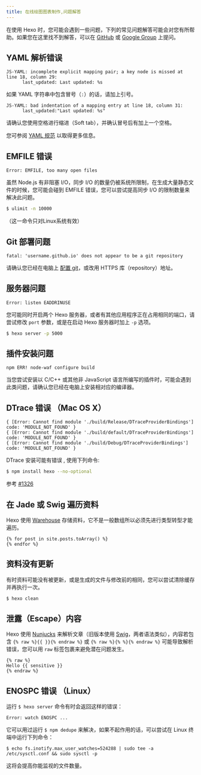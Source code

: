 ```yaml
---
title: 在线绘图图表制作,问题解答
---
```

在使用 Hexo 时，您可能会遇到一些问题，下列的常见问题解答可能会对您有所帮助。如果您在这里找不到解答，可以在 [GitHub](https://github.com/hexojs/hexo/issues) 或 [Google Group](https://groups.google.com/group/hexo) 上提问。

## YAML 解析错误

``` plain
JS-YAML: incomplete explicit mapping pair; a key node is missed at line 18, column 29:
      last_updated: Last updated: %s
```

如果 YAML 字符串中包含冒号（`:`）的话，请加上引号。

``` plain
JS-YAML: bad indentation of a mapping entry at line 18, column 31:
      last_updated:"Last updated: %s"
```

请确认您使用空格进行缩进（Soft tab），并确认冒号后有加上一个空格。

您可参阅 [YAML 规范](http://www.yaml.org/spec/1.2/spec.html) 以取得更多信息。

## EMFILE 错误

``` plain
Error: EMFILE, too many open files
```

虽然 Node.js 有非阻塞 I/O，同步 I/O 的数量仍被系统所限制，在生成大量静态文件的时候，您可能会碰到 EMFILE 错误，您可以尝试提高同步 I/O 的限制数量来解决此问题。

``` bash
$ ulimit -n 10000
```
（这一命令只对Linux系统有效）

## Git 部署问题

``` plain
fatal: 'username.github.io' does not appear to be a git repository
```

请确认您已经在电脑上 [配置 git](https://help.github.com/articles/set-up-git)，或改用 HTTPS 库（repository）地址。

## 服务器问题

``` plain
Error: listen EADDRINUSE
```

您可能同时开启两个 Hexo 服务器，或者有其他应用程序正在占用相同的端口，请尝试修改 `port` 参数，或是在启动 Hexo 服务器时加上 `-p` 选项。

``` bash
$ hexo server -p 5000
```

## 插件安装问题

``` plain
npm ERR! node-waf configure build
```

当您尝试安装以 C/C++ 或其他非 JavaScript 语言所编写的插件时，可能会遇到此类问题，请确认您已经在电脑上安装相对应的编译器。

## DTrace 错误 （Mac OS X）

```plain
{ [Error: Cannot find module './build/Release/DTraceProviderBindings'] code: 'MODULE_NOT_FOUND' }
{ [Error: Cannot find module './build/default/DTraceProviderBindings'] code: 'MODULE_NOT_FOUND' }
{ [Error: Cannot find module './build/Debug/DTraceProviderBindings'] code: 'MODULE_NOT_FOUND' }
```

DTrace 安装可能有错误 , 使用下列命令:
```sh
$ npm install hexo --no-optional
```
参考 [#1326](https://github.com/hexojs/hexo/issues/1326#issuecomment-113871796)


## 在 Jade 或 Swig 遍历资料

Hexo 使用 [Warehouse] 存储资料，它不是一般数组所以必须先进行类型转型才能遍历。

```
{% for post in site.posts.toArray() %}
{% endfor %}
```

## 资料没有更新

有时资料可能没有被更新，或是生成的文件与修改前的相同，您可以尝试清除缓存并再执行一次。

``` bash
$ hexo clean
```

## 泄露（Escape）内容

Hexo 使用 [Nunjucks] 来解析文章（旧版本使用 [Swig]，两者语法类似），内容若包含 `{% raw %}{{ }}{% endraw %}` 或 `{% raw %}{% %}{% endraw %}` 可能导致解析错误，您可以用 `raw` 标签包裹来避免潜在问题发生。

```
{% raw %}
Hello {{ sensitive }}
{% endraw %}
```

## ENOSPC 错误 （Linux）

运行 `$ hexo server` 命令有时会返回这样的错误：
```
Error: watch ENOSPC ...
```
它可以用过运行 `$ npm dedupe` 来解决，如果不起作用的话，可以尝试在 Linux 终端中运行下列命令：
```
$ echo fs.inotify.max_user_watches=524288 | sudo tee -a /etc/sysctl.conf && sudo sysctl -p
```
这将会提高你能监视的文件数量。

[Warehouse]: https://github.com/hexojs/warehouse
[Swig]: http://paularmstrong.github.io/swig/
[Nunjucks]: http://mozilla.github.io/nunjucks/


